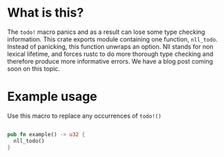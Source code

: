 # What is this?

The `todo!` macro panics and as a result can lose some type checking information. This crate exports module containing one function, `nll_todo`. Instead of panicking, this function unwraps an option. Nll stands for non lexical lifetime, and forces rustc to do more thorough type checking and therefore produce more informative errors. We have a blog post coming soon on this topic.

# Example usage

Use this macro to replace any occurrences of `todo!()`


```rust

pub fn example() -> u32 {
  nll_todo()
}

```


